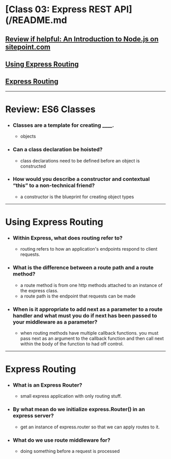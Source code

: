 # [Class 03: Express REST API](/README.md

## [Review if helpful: An Introduction to Node.js on sitepoint.com](https://www.sitepoint.com/an-introduction-to-node-js/)

## [Using Express Routing](https://developer.mozilla.org/en-US/docs/Web/JavaScript/Reference/Classes)

  ## [Express Routing](https://www.digitalocean.com/community/tutorials/learn-to-use-the-new-router-in-expressjs-4)

<hr>

# Review: ES6 Classes

- ### Classes are a template for creating ____.
    - objects

- ### Can a class declaration be hoisted?

    - class declarations need to be defined before an object is constructed
- ### How would you describe a constructor and contextual “this” to a non-technical friend?

    - a constructor is the blueprint for creating object types

<hr>

# Using Express Routing

- ### Within Express, what does routing refer to?

    - routing refers to how an application's endpoints respond to client requests. 
- ### What is the difference between a route path and a route method?
    - a route method is from one http methods attached to an instance of the express class.
    - a route path is the endpoint that requests can be made

- ### When is it appropriate to add next as a parameter to a route handler and what must you do if next has been passed to your middleware as a parameter?
    - when routing methods have multiple callback functions. you must pass next as an argument to the callback function and then call next within the body of the function to had off control.


<hr>

# Express Routing

- ### What is an Express Router?
    - small express application with only routing stuff.

- ### By what mean do we initialize express.Router() in an express server?
    - get an instance of express.router so that we can apply routes to it.
- ### What do we use route middleware for?
    - doing something before a request is processed 